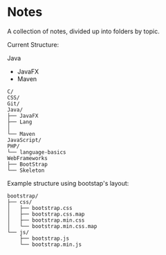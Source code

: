 # Notes
A collection of notes, divided up into folders by topic.

Current Structure:

Java
* JavaFX
* Maven

```
C/
CSS/
Git/
Java/
├── JavaFX
├── Lang
│
└── Maven
JavaScript/
PHP/
└── language-basics
WebFrameworks
├── BootStrap
└── Skeleton
```

Example structure using bootstap's layout:
```
bootstrap/
├── css/
│   ├── bootstrap.css
│   ├── bootstrap.css.map
│   ├── bootstrap.min.css
│   └── bootstrap.min.css.map
└── js/
    ├── bootstrap.js
    └── bootstrap.min.js
```
